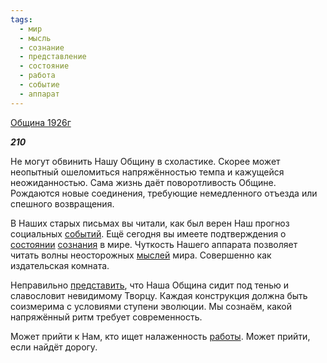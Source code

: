 ```yaml
---
tags:
  - мир
  - мысль
  - сознание
  - представление
  - состояние
  - работа
  - событие
  - аппарат
---
```

[Община 1926г](https://127.0.0.1:4002/agni/1926)

___210___

Не могут обвинить Нашу Общину в схоластике. Скорее может неопытный ошеломиться напряжённостью темпа и кажущейся неожиданностью. Сама жизнь даёт поворотливость Общине. Рождаются новые соединения, требующие немедленного отъезда или спешного возвращения.   

В Наших старых письмах вы читали, как был верен Наш прогноз социальных [событий](../../../tags/#событие). Ещё сегодня вы имеете подтверждения о [состоянии](../../../tags/#состояние) [сознания](../../../tags/#сознание) в мире. Чуткость Нашего аппарата позволяет читать волны неосторожных [мыслей](../../../tags/#мысль) мира. Совершенно как издательская комната.   

Неправильно [представить](../../../tags/#представление), что Наша Община сидит под тенью и славословит невидимому Творцу. Каждая конструкция должна быть соизмерима с условиями ступени эволюции. Мы сознаём, какой напряжённый ритм требует современность.   

Может прийти к Нам, кто ищет налаженность [работы](../../../tags/#работа). Может прийти, если найдёт дорогу.   

